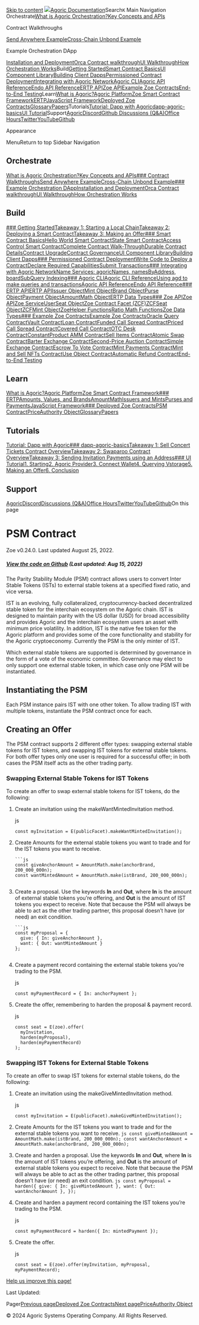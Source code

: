 
 [Skip to content](#VPContent) [![](/agoric-logo-red.svg)Agoric Documentation](/)Search`K` Main Navigation Orchestrate[What is Agoric Orchestration?](/guides/orchestration/)[Key Concepts and APIs](/guides/orchestration/key-concepts.html)

Contract Walkthroughs

[Send Anywhere Example](/guides/orchestration/contract-walkthroughs/send-anywhere.html)[Cross-Chain Unbond Example](/guides/orchestration/contract-walkthroughs/cross-chain-unbond.html)

Example Orchestration DApp

[Installation and Deployment](/guides/orchestration/orchestration-basics/installation.html)[Orca Contract walkthrough](/guides/orchestration/orchestration-basics/contract.html)[UI Walkthrough](/guides/orchestration/orchestration-basics/ui.html)[How Orchestration Works](/guides/orchestration/how-orch-works.html)Build[Getting Started](/guides/getting-started/)[Smart Contract Basics](/guides/zoe/contract-basics.html)[UI Component Library](/guides/UIComponentLibrary/)[Building Client Dapps](/guides/getting-started/contract-rpc.html)[Permissioned Contract Deployment](/guides/coreeval/)[Integrating with Agoric Network](/guides/integration/chain-integration.html)[Agoric CLI](/guides/agoric-cli/)[Agoric API Reference](https://agoric-sdk.pages.dev/)[Endo API Reference](https://endojs.github.io/endo/)[ERTP API](/reference/ertp-api/)[Zoe API](/reference/zoe-api/)[Example Zoe Contracts](/guides/zoe/contracts/)[End-to-End Testing](/e2e-testing.html)Learn[What is Agoric?](/what-is-agoric.html)[Agoric Platform](/guides/platform/)[Zoe Smart Contract Framework](/guides/zoe/)[ERTP](/guides/ertp/)[JavaScript Framework](/guides/js-programming/)[Deployed Zoe Contracts](/guides/zoe/actual-contracts/)[Glossary](/glossary/)[Papers](https://agoric.com/papers/)Tutorials[Tutorial: Dapp with Agoric](/guides/getting-started/tutorial/)[dapp-agoric-basics](/guides/getting-started/tutorial-dapp-agoric-basics.html)[UI Tutorial](/guides/getting-started/ui-tutorial/)Support[Agoric](https://agoric.com/)[Discord](https://agoric.com/discord)[Github Discussions (Q&A)](https://github.com/Agoric/agoric-sdk/discussions)[Office Hours](https://github.com/Agoric/agoric-sdk/wiki/Office-Hours)[Twitter](https://twitter.com/agoric)[YouTube](https://www.youtube.com/channel/UCpY91oQLh_Lp0mitdZ5bYWg/)[Github](https://github.com/Agoric/)

Appearance

MenuReturn to top Sidebar Navigation 

Orchestrate
-----------

[What is Agoric Orchestration?](/guides/orchestration/)[Key Concepts and APIs](/guides/orchestration/key-concepts.html)[### Contract Walkthroughs](/guides/orchestration/contract-walkthroughs/)[Send Anywhere Example](/guides/orchestration/contract-walkthroughs/send-anywhere.html)[Cross-Chain Unbond Example](/guides/orchestration/contract-walkthroughs/cross-chain-unbond.html)[### Example Orchestration DApp](/guides/orchestration/orchestration-basics/)[Installation and Deployment](/guides/orchestration/orchestration-basics/installation.html)[Orca Contract walkthrough](/guides/orchestration/orchestration-basics/contract.html)[UI Walkthrough](/guides/orchestration/orchestration-basics/ui.html)[How Orchestration Works](/guides/orchestration/how-orch-works.html)

Build
-----

[### Getting Started](/guides/getting-started/)[Takeaway 1: Starting a Local Chain](/guides/getting-started/explainer-how-to-start-a-local-chain.html)[Takeaway 2: Deploying a Smart Contract](/guides/getting-started/explainer-deploying-a-smart-contact.html)[Takeaway 3: Making an Offer](/guides/getting-started/explainer-how-to-make-an-offer.html)[### Smart Contract Basics](/guides/zoe/contract-basics.html)[Hello World Smart Contract](/guides/zoe/contract-hello.html)[State Smart Contract](/guides/zoe/contract-state.html)[Access Control Smart Contract](/guides/zoe/contract-access-control.html)[Complete Contract Walk-Through](/guides/zoe/contract-walkthru.html)[Durable Contract Details](/guides/zoe/contract-details.html)[Contract Upgrade](/guides/zoe/contract-upgrade.html)[Contract Governance](/guides/governance/)[UI Component Library](/guides/UIComponentLibrary/)[Building Client Dapps](/guides/getting-started/contract-rpc.html)[### Permissioned Contract Deployment](/guides/coreeval/)[Write Code to Deploy a Contract](/guides/coreeval/proposal.html)[Declare Required Capabilities](/guides/coreeval/permissions.html)[Submit Transactions](/guides/coreeval/local-testnet.html)[### Integrating with Agoric Network](/guides/integration/chain-integration.html)[Name Services: agoricNames, namesByAddress, board](/guides/integration/name-services.html)[SubQuery Indexing](/guides/subquery-indexing.html)[### Agoric CLI](/guides/agoric-cli/)[Agoric CLI Reference](/guides/agoric-cli/)[Using agd to make queries and transactions](/guides/agoric-cli/agd-query-tx.html)[Agoric API Reference](https://agoric-sdk.pages.dev/)[Endo API Reference](https://endojs.github.io/endo/)[### ERTP API](/reference/ertp-api/)[ERTP API](/reference/ertp-api/)[Issuer Object](/reference/ertp-api/issuer.html)[Mint Object](/reference/ertp-api/mint.html)[Brand Object](/reference/ertp-api/brand.html)[Purse Object](/reference/ertp-api/purse.html)[Payment Object](/reference/ertp-api/payment.html)[AmountMath Object](/reference/ertp-api/amount-math.html)[ERTP Data Types](/reference/ertp-api/ertp-data-types.html)[### Zoe API](/reference/zoe-api/)[Zoe API](/reference/zoe-api/)[Zoe Service](/reference/zoe-api/zoe.html)[UserSeat Object](/reference/zoe-api/user-seat.html)[Zoe Contract Facet (ZCF)](/reference/zoe-api/zoe-contract-facet.html)[ZCFSeat Object](/reference/zoe-api/zcfseat.html)[ZCFMint Object](/reference/zoe-api/zcfmint.html)[ZoeHelper Functions](/reference/zoe-api/zoe-helpers.html)[Ratio Math Functions](/reference/zoe-api/ratio-math.html)[Zoe Data Types](/reference/zoe-api/zoe-data-types.html)[### Example Zoe Contracts](/guides/zoe/contracts/)[Example Zoe Contracts](/guides/zoe/contracts/)[Oracle Query Contract](/guides/zoe/contracts/oracle.html)[Vault Contract](/guides/zoe/contracts/vault.html)[Loan Contract](/guides/zoe/contracts/loan.html)[Funded Call Spread Contract](/guides/zoe/contracts/fundedCallSpread.html)[Priced Call Spread Contract](/guides/zoe/contracts/pricedCallSpread.html)[Covered Call Contract](/guides/zoe/contracts/covered-call.html)[OTC Desk Contract](/guides/zoe/contracts/otc-desk.html)[ConstantProduct AMM Contract](/guides/zoe/contracts/constantProductAMM.html)[Sell Items Contract](/guides/zoe/contracts/sell-items.html)[Atomic Swap Contract](/guides/zoe/contracts/atomic-swap.html)[Barter Exchange Contract](/guides/zoe/contracts/barter-exchange.html)[Second-Price Auction Contract](/guides/zoe/contracts/second-price-auction.html)[Simple Exchange Contract](/guides/zoe/contracts/simple-exchange.html)[Escrow To Vote Contract](/guides/zoe/contracts/escrow-to-vote.html)[Mint Payments Contract](/guides/zoe/contracts/mint-payments.html)[Mint and Sell NFTs Contract](/guides/zoe/contracts/mint-and-sell-nfts.html)[Use Object Contract](/guides/zoe/contracts/use-obj-example.html)[Automatic Refund Contract](/guides/zoe/contracts/automatic-refund.html)[End-to-End Testing](/e2e-testing.html)

Learn
-----

[What is Agoric?](/what-is-agoric.html)[Agoric Platform](/guides/platform/)[Zoe Smart Contract Framework](/guides/zoe/)[### ERTP](/guides/ertp/)[Amounts, Values, and Brands](/guides/ertp/amounts.html)[AmountMath](/guides/ertp/amount-math.html)[Issuers and Mints](/guides/ertp/issuers-and-mints.html)[Purses and Payments](/guides/ertp/purses-and-payments.html)[JavaScript Framework](/guides/js-programming/)[### Deployed Zoe Contracts](/guides/zoe/actual-contracts/)[PSM Contract](/guides/zoe/actual-contracts/PSM.html)[PriceAuthority Object](/reference/zoe-api/price-authority.html)[Glossary](/glossary/)[Papers](https://agoric.com/papers/)

Tutorials
---------

[Tutorial: Dapp with Agoric](/guides/getting-started/tutorial/)[### dapp-agoric-basics](/guides/getting-started/tutorial-dapp-agoric-basics.html)[Takeaway 1: Sell Concert Tickets Contract Overview](/guides/getting-started/sell-concert-tickets-contract-explainer.html)[Takeaway 2: Swaparoo Contract Overview](/guides/getting-started/swaparoo-how-to-swap-assets-explainer.html)[Takeaway 3: Sending Invitation Payments using an Address](/guides/getting-started/swaparoo-making-a-payment-explainer.html)[### UI Tutorial](/guides/getting-started/ui-tutorial/)[1. Starting](/guides/getting-started/ui-tutorial/starting.html)[2. Agoric Provider](/guides/getting-started/ui-tutorial/agoric-provider.html)[3. Connect Wallet](/guides/getting-started/ui-tutorial/connect-wallet.html)[4. Querying Vstorage](/guides/getting-started/ui-tutorial/querying-vstorage.html)[5. Making an Offer](/guides/getting-started/ui-tutorial/making-an-offer.html)[6. Conclusion](/guides/getting-started/ui-tutorial/conclusion.html)

Support
-------

[Agoric](https://agoric.com/)[Discord](https://agoric.com/discord)[Discussions (Q&A)](https://github.com/Agoric/agoric-sdk/discussions)[Office Hours](https://github.com/Agoric/agoric-sdk/wiki/Office-Hours)[Twitter](https://twitter.com/agoric)[YouTube](https://www.youtube.com/channel/UCpY91oQLh_Lp0mitdZ5bYWg/)[Github](https://github.com/Agoric/)On this page

PSM Contract [​](#psm-contract)
===============================

 Zoe v0.24.0. Last updated August 25, 2022. 
##### [View the code on Github](https://github.com/Agoric/agoric-sdk/blob/master/packages/inter-protocol/src/psm/psm.js) (Last updated: Aug 15, 2022) [​](#view-the-code-on-github-last-updated-aug-15-2022)

The Parity Stability Module (PSM) contract allows users to convert Inter Stable Tokens (ISTs) to external stable tokens at a specified fixed ratio, and vice versa.

IST is an evolving, fully collateralized, cryptocurrency-backed decentralized stable token for the interchain ecosystem on the Agoric chain. IST is designed to maintain parity with the US dollar (USD) for broad accessibility and provides Agoric and the interchain ecosystem users an asset with minimum price volatility. In addition, IST is the native fee token for the Agoric platform and provides some of the core functionality and stability for the Agoric cryptoeconomy. Currently the PSM is the only minter of IST.

Which external stable tokens are supported is determined by governance in the form of a vote of the economic committee. Governance may elect to only support one external stable token, in which case only one PSM will be instantiated.

Instantiating the PSM [​](#instantiating-the-psm)
-------------------------------------------------

Each PSM instance pairs IST with one other token. To allow trading IST with multiple tokens, instantiate the PSM contract once for each.

Creating an Offer [​](#creating-an-offer)
-----------------------------------------

The PSM contract supports 2 different offer types: swapping external stable tokens for IST tokens, and swapping IST tokens for external stable tokens. For both offer types only one user is required for a successful offer; in both cases the PSM itself acts as the other trading party.

### Swapping External Stable Tokens for IST Tokens [​](#swapping-external-stable-tokens-for-ist-tokens)

To create an offer to swap external stable tokens for IST tokens, do the following:

1. Create an invitation using the makeWantMintedInvitation method.
   
   js
   ```
   const myInvitation = E(publicFacet).makeWantMintedInvitation();
   ```
2. Create Amounts for the external stable tokens you want to trade and for the IST tokens you want to receive.
   
   ```
   ```js
   const giveAnchorAmount = AmountMath.make(anchorBrand, 200_000_000n);
   const wantMintedAmount = AmountMath.make(istBrand, 200_000_000n);
   ```
   
   ```
3. Create a proposal. Use the keywords **In** and **Out**, where **In** is the amount of external stable tokens you’re offering, and **Out** is the amount of IST tokens you expect to receive. Note that because the PSM will always be able to act as the other trading partner, this proposal doesn’t have (or need) an exit condition.
   
   ```
   ```js
   const myProposal = {
     give: { In: giveAnchorAmount },
     want: { Out: wantMintedAmount }
   };
   ```
   
   ```
4. Create a payment record containing the external stable tokens you’re trading to the PSM.
   
   js
   ```
   const myPaymentRecord = { In: anchorPayment };
   ```
5. Create the offer, remembering to harden the proposal & payment record.
   
   js
   ```
   const seat = E(zoe).offer(
     myInvitation,
     harden(myProposal),
     harden(myPaymentRecord)
   );
   ```

### Swapping IST Tokens for External Stable Tokens [​](#swapping-ist-tokens-for-external-stable-tokens)

To create an offer to swap IST tokens for external stable tokens, do the following:

1. Create an invitation using the makeGiveMintedInvitation method.
   
   js
   ```
   const myInvitation = E(publicFacet).makeGiveMintedInvitation();
   ```
2. Create Amounts for the IST tokens you want to trade and for the external stable tokens you want to receive. `js const giveMintedAmount = AmountMath.make(istBrand, 200_000_000n); const wantAnchorAmount = AmountMath.make(anchorBrand, 200_000_000n);`
3. Create and harden a proposal. Use the keywords **In** and **Out**, where **In** is the amount of IST tokens you’re offering, and **Out** is the amount of external stable tokens you expect to receive. Note that because the PSM will always be able to act as the other trading partner, this proposal doesn’t have (or need) an exit condition. `js const myProposal = harden({ give: { In: giveMintedAmount }, want: { Out: wantAnchorAmount }, });`
4. Create and harden a payment record containing the IST tokens you’re trading to the PSM.
   
   js
   ```
   const myPaymentRecord = harden({ In: mintedPayment });
   ```
5. Create the offer.
   
   js
   ```
   const seat = E(zoe).offer(myInvitation, myProposal, myPaymentRecord);
   ```
 [Help us improve this page!](https://github.com/Agoric/documentation/edit/main/main/guides/zoe/actual-contracts/PSM.md)

Last Updated: 

Pager[Previous pageDeployed Zoe Contracts](/guides/zoe/actual-contracts/)[Next pagePriceAuthority Object](/reference/zoe-api/price-authority.html)

© 2024 Agoric Systems Operating Company. All Rights Reserved.



